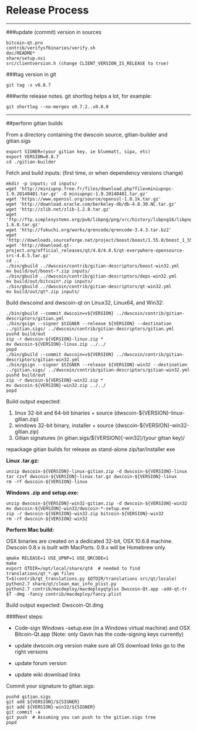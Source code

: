 Release Process
====================

* * *

###update (commit) version in sources


	bitcoin-qt.pro
	contrib/verifysfbinaries/verify.sh
	doc/README*
	share/setup.nsi
	src/clientversion.h (change CLIENT_VERSION_IS_RELEASE to true)

###tag version in git

	git tag -s v0.8.7

###write release notes. git shortlog helps a lot, for example:

	git shortlog --no-merges v0.7.2..v0.8.0

* * *

##perform gitian builds

 From a directory containing the dwscoin source, gitian-builder and gitian.sigs
  
	export SIGNER=(your gitian key, ie bluematt, sipa, etc)
	export VERSION=0.8.7
	cd ./gitian-builder

 Fetch and build inputs: (first time, or when dependency versions change)

	mkdir -p inputs; cd inputs/
	wget 'http://miniupnp.free.fr/files/download.php?file=miniupnpc-1.9.20140401.tar.gz' -O miniupnpc-1.9.20140401.tar.gz'
	wget 'https://www.openssl.org/source/openssl-1.0.1k.tar.gz'
	wget 'http://download.oracle.com/berkeley-db/db-4.8.30.NC.tar.gz'
	wget 'http://zlib.net/zlib-1.2.8.tar.gz'
	wget 'ftp://ftp.simplesystems.org/pub/libpng/png/src/history/libpng16/libpng-1.6.8.tar.gz'
	wget 'http://fukuchi.org/works/qrencode/qrencode-3.4.3.tar.bz2'
	wget 'http://downloads.sourceforge.net/project/boost/boost/1.55.0/boost_1_55_0.tar.bz2'
	wget 'http://download.qt-project.org/official_releases/qt/4.8/4.8.5/qt-everywhere-opensource-src-4.8.5.tar.gz'
	cd ..
	./bin/gbuild ../dwscoin/contrib/gitian-descriptors/boost-win32.yml
	mv build/out/boost-*.zip inputs/
	./bin/gbuild ../dwscoin/contrib/gitian-descriptors/deps-win32.yml
	mv build/out/bitcoin*.zip inputs/
	./bin/gbuild ../dwscoin/contrib/gitian-descriptors/qt-win32.yml
	mv build/out/qt*.zip inputs/

 Build dwscoind and dwscoin-qt on Linux32, Linux64, and Win32:
  
	./bin/gbuild --commit dwscoin=v${VERSION} ../dwscoin/contrib/gitian-descriptors/gitian.yml
	./bin/gsign --signer $SIGNER --release ${VERSION} --destination ../gitian.sigs/ ../dwscoin/contrib/gitian-descriptors/gitian.yml
	pushd build/out
	zip -r dwscoin-${VERSION}-linux.zip *
	mv dwscoin-${VERSION}-linux.zip ../../
	popd
	./bin/gbuild --commit dwscoin=v${VERSION} ../dwscoin/contrib/gitian-descriptors/gitian-win32.yml
	./bin/gsign --signer $SIGNER --release ${VERSION}-win32 --destination ../gitian.sigs/ ../dwscoin/contrib/gitian-descriptors/gitian-win32.yml
	pushd build/out
	zip -r dwscoin-${VERSION}-win32.zip *
	mv dwscoin-${VERSION}-win32.zip ../../
	popd

  Build output expected:

  1. linux 32-bit and 64-bit binaries + source (dwscoin-${VERSION}-linux-gitian.zip)
  2. windows 32-bit binary, installer + source (dwscoin-${VERSION}-win32-gitian.zip)
  3. Gitian signatures (in gitian.sigs/${VERSION}[-win32]/(your gitian key)/

repackage gitian builds for release as stand-alone zip/tar/installer exe

**Linux .tar.gz:**

	unzip dwscoin-${VERSION}-linux-gitian.zip -d dwscoin-${VERSION}-linux
	tar czvf dwscoin-${VERSION}-linux.tar.gz dwscoin-${VERSION}-linux
	rm -rf dwscoin-${VERSION}-linux

**Windows .zip and setup.exe:**

	unzip dwscoin-${VERSION}-win32-gitian.zip -d dwscoin-${VERSION}-win32
	mv dwscoin-${VERSION}-win32/dwscoin-*-setup.exe .
	zip -r dwscoin-${VERSION}-win32.zip bitcoin-${VERSION}-win32
	rm -rf dwscoin-${VERSION}-win32

**Perform Mac build:**

  OSX binaries are created on a dedicated 32-bit, OSX 10.6.8 machine.
  Dwscoin 0.8.x is built with MacPorts.  0.9.x will be Homebrew only.

	qmake RELEASE=1 USE_UPNP=1 USE_QRCODE=1
	make
	export QTDIR=/opt/local/share/qt4  # needed to find translations/qt_*.qm files
	T=$(contrib/qt_translations.py $QTDIR/translations src/qt/locale)
	python2.7 share/qt/clean_mac_info_plist.py
	python2.7 contrib/macdeploy/macdeployqtplus Dwscoin-Qt.app -add-qt-tr $T -dmg -fancy contrib/macdeploy/fancy.plist

 Build output expected: Dwscoin-Qt.dmg

###Next steps:

* Code-sign Windows -setup.exe (in a Windows virtual machine) and
  OSX Bitcoin-Qt.app (Note: only Gavin has the code-signing keys currently)

* update dwscoin.org version
  make sure all OS download links go to the right versions

* update forum version

* update wiki download links

Commit your signature to gitian.sigs:

	pushd gitian.sigs
	git add ${VERSION}/${SIGNER}
	git add ${VERSION}-win32/${SIGNER}
	git commit -a
	git push  # Assuming you can push to the gitian.sigs tree
	popd

